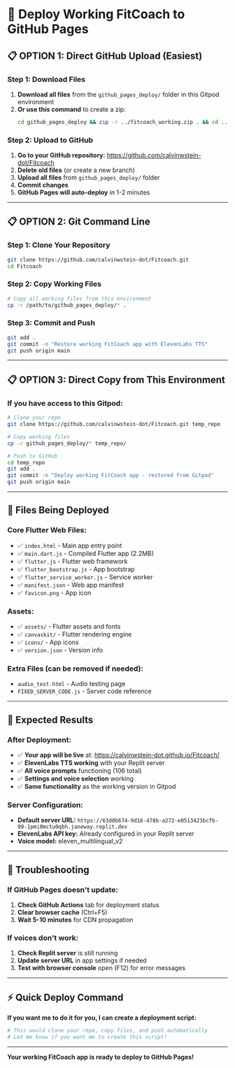 # 🚀 Deploy Working FitCoach to GitHub Pages

## 📋 **OPTION 1: Direct GitHub Upload (Easiest)**

### **Step 1: Download Files**
1. **Download all files** from the `github_pages_deploy/` folder in this Gitpod environment
2. **Or use this command** to create a zip:
   ```bash
   cd github_pages_deploy && zip -r ../fitcoach_working.zip . && cd ..
   ```

### **Step 2: Upload to GitHub**
1. **Go to your GitHub repository:** https://github.com/calvinwstein-dot/Fitcoach
2. **Delete old files** (or create a new branch)
3. **Upload all files** from `github_pages_deploy/` folder
4. **Commit changes**
5. **GitHub Pages will auto-deploy** in 1-2 minutes

---

## 📋 **OPTION 2: Git Command Line**

### **Step 1: Clone Your Repository**
```bash
git clone https://github.com/calvinwstein-dot/Fitcoach.git
cd Fitcoach
```

### **Step 2: Copy Working Files**
```bash
# Copy all working files from this environment
cp -r /path/to/github_pages_deploy/* .
```

### **Step 3: Commit and Push**
```bash
git add .
git commit -m "Restore working FitCoach app with ElevenLabs TTS"
git push origin main
```

---

## 📋 **OPTION 3: Direct Copy from This Environment**

### **If you have access to this Gitpod:**
```bash
# Clone your repo
git clone https://github.com/calvinwstein-dot/Fitcoach.git temp_repo

# Copy working files
cp -r github_pages_deploy/* temp_repo/

# Push to GitHub
cd temp_repo
git add .
git commit -m "Deploy working FitCoach app - restored from Gitpod"
git push origin main
```

---

## 📁 **Files Being Deployed**

### **Core Flutter Web Files:**
- ✅ `index.html` - Main app entry point
- ✅ `main.dart.js` - Compiled Flutter app (2.2MB)
- ✅ `flutter.js` - Flutter web framework
- ✅ `flutter_bootstrap.js` - App bootstrap
- ✅ `flutter_service_worker.js` - Service worker
- ✅ `manifest.json` - Web app manifest
- ✅ `favicon.png` - App icon

### **Assets:**
- ✅ `assets/` - Flutter assets and fonts
- ✅ `canvaskit/` - Flutter rendering engine
- ✅ `icons/` - App icons
- ✅ `version.json` - Version info

### **Extra Files (can be removed if needed):**
- `audio_test.html` - Audio testing page
- `FIXED_SERVER_CODE.js` - Server code reference

---

## 🎯 **Expected Results**

### **After Deployment:**
- ✅ **Your app will be live** at: https://calvinwstein-dot.github.io/Fitcoach/
- ✅ **ElevenLabs TTS working** with your Replit server
- ✅ **All voice prompts** functioning (106 total)
- ✅ **Settings and voice selection** working
- ✅ **Same functionality** as the working version in Gitpod

### **Server Configuration:**
- **Default server URL:** `https://63d0b674-9d16-478b-a272-e0513423bcfb-00-1pmi0mctu0qbh.janeway.replit.dev`
- **ElevenLabs API key:** Already configured in your Replit server
- **Voice model:** eleven_multilingual_v2

---

## 🔧 **Troubleshooting**

### **If GitHub Pages doesn't update:**
1. **Check GitHub Actions** tab for deployment status
2. **Clear browser cache** (Ctrl+F5)
3. **Wait 5-10 minutes** for CDN propagation

### **If voices don't work:**
1. **Check Replit server** is still running
2. **Update server URL** in app settings if needed
3. **Test with browser console** open (F12) for error messages

---

## ⚡ **Quick Deploy Command**

**If you want me to do it for you, I can create a deployment script:**

```bash
# This would clone your repo, copy files, and push automatically
# Let me know if you want me to create this script!
```

---

**Your working FitCoach app is ready to deploy to GitHub Pages!**